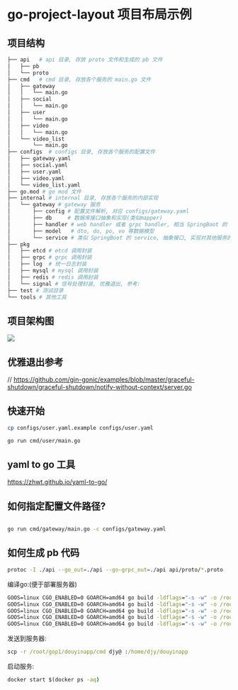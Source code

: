 # go-project-layout 项目布局示例

## 项目结构


```bash
├── api   # api 目录, 存放 proto 文件和生成的 pb 文件
│   ├── pb
│   └── proto
├── cmd   # cmd 目录, 存放各个服务的 main.go 文件
│   ├── gateway
│   │   └── main.go
│   ├── social
│   │   └── main.go
│   ├── user
│   │   └── main.go
│   ├── video
│   │   └── main.go
│   └── video_list
│       └── main.go
├── configs  # configs 目录, 存放各个服务的配置文件
│   ├── gateway.yaml
│   ├── social.yaml
│   ├── user.yaml
│   ├── video.yaml
│   └── video_list.yaml
├── go.mod # go mod 文件
├── internal # internal 目录, 存放各个服务的内部实现
│   └── gateway # gateway 服务
│       ├── config # 配置文件解析, 对应 configs/gateway.yaml
│       ├── db     # 数据库接口抽象和实现(类似mapper)
│       ├── handler # web handler 或者 grpc handler, 相当 SpringBoot 的 controller
│       ├── model   # dto, do, po, vo 等数据模型
│       └── service # 类似 SpringBoot 的 service, 抽象接口, 实现对其他服务的调用, 和 db 的调用, 和业务逻辑
├── pkg
│   ├── etcd # etcd 调用封装
│   ├── grpc # grpc 调用封装
│   ├── log  # 统一日志封装
│   ├── mysql # mysql 调用封装
│   ├── redis # redis 调用封装
│   └── signal # 信号处理封装, 优雅退出, 参考: 
├── test # 测试目录
└── tools # 其他工具
```

## 项目架构图
![](https://djy1-1306563712.cos.ap-shanghai.myqcloud.com/20230731221419.png)

## 优雅退出参考

// https://github.com/gin-gonic/examples/blob/master/graceful-shutdown/graceful-shutdown/notify-without-context/server.go


## 快速开始

```bash
cp configs/user.yaml.example configs/user.yaml
```

```bash
go run cmd/user/main.go
```

## yaml to go 工具

https://zhwt.github.io/yaml-to-go/


## 如何指定配置文件路径?

```bash

go run cmd/gateway/main.go -c configs/gateway.yaml

```

## 如何生成 pb 代码

```bash
protoc -I ./api --go_out=./api --go-grpc_out=./api api/proto/*.proto
```



编译go:(便于部署服务器)
```cmd
GOOS=linux CGO_ENABLED=0 GOARCH=amd64 go build -ldflags="-s -w" -o /root/gop1/douyinapp/cmd/gateway ./cmd/gateway/main.go
GOOS=linux CGO_ENABLED=0 GOARCH=amd64 go build -ldflags="-s -w" -o /root/gop1/douyinapp/cmd/user ./cmd/user/main.go
GOOS=linux CGO_ENABLED=0 GOARCH=amd64 go build -ldflags="-s -w" -o /root/gop1/douyinapp/cmd/video ./cmd/video/main.go
GOOS=linux CGO_ENABLED=0 GOARCH=amd64 go build -ldflags="-s -w" -o /root/gop1/douyinapp/cmd/video_list ./cmd/video_list/main.go
GOOS=linux CGO_ENABLED=0 GOARCH=amd64 go build -ldflags="-s -w" -o /root/gop1/douyinapp/cmd/social ./cmd/social/main.go
```

发送到服务器:
```cmd
scp -r /root/gop1/douyinapp/cmd djy@ :/home/djy/douyinapp
```

启动服务:
```cmd
docker start $(docker ps -aq)
```